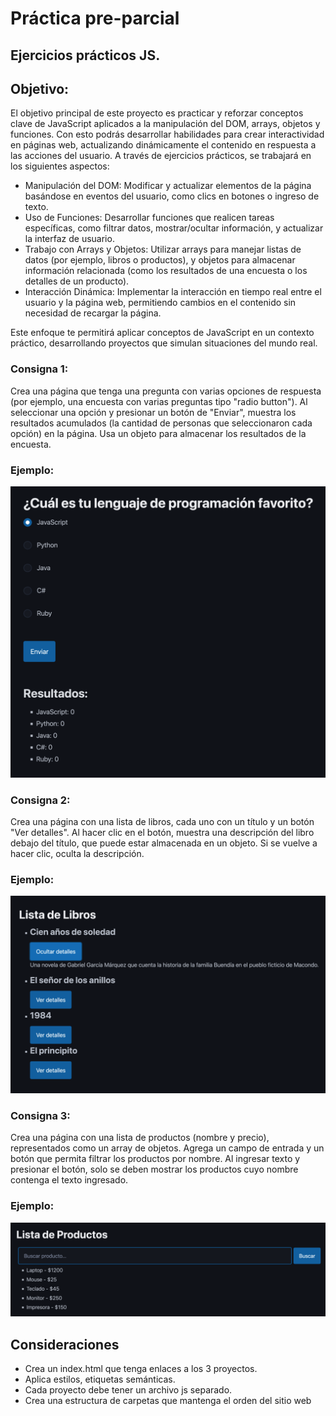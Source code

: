 # Práctica pre-parcial

## Ejercicios prácticos JS.

## Objetivo:

El objetivo principal de este proyecto es practicar y reforzar conceptos clave de JavaScript aplicados a la manipulación del DOM, arrays, objetos y funciones. Con esto podrás desarrollar habilidades para crear interactividad en páginas web, actualizando dinámicamente el contenido en respuesta a las acciones del usuario. A través de ejercicios prácticos, se trabajará en los siguientes aspectos:

- Manipulación del DOM: Modificar y actualizar elementos de la página basándose en eventos del usuario, como clics en botones o ingreso de texto.
- Uso de Funciones: Desarrollar funciones que realicen tareas específicas, como filtrar datos, mostrar/ocultar información, y actualizar la interfaz de usuario.
- Trabajo con Arrays y Objetos: Utilizar arrays para manejar listas de datos (por ejemplo, libros o productos), y objetos para almacenar información relacionada (como los resultados de una encuesta o los detalles de un producto).
- Interacción Dinámica: Implementar la interacción en tiempo real entre el usuario y la página web, permitiendo cambios en el contenido sin necesidad de recargar la página.

Este enfoque te permitirá aplicar conceptos de JavaScript en un contexto práctico, desarrollando proyectos que simulan situaciones del mundo real.

### Consigna 1:

Crea una página que tenga una pregunta con varias opciones de respuesta (por ejemplo, una encuesta con varias preguntas tipo "radio button"). Al seleccionar una opción y presionar un botón de "Enviar", muestra los resultados acumulados (la cantidad de personas que seleccionaron cada opción) en la página. Usa un objeto para almacenar los resultados de la encuesta.

### Ejemplo:

![Example](https://github.com/ProfDanielRiverol/modelo-practica/blob/27e43450ed9fe548ed8ebb091459cb63fdf795cb/template/template.png)

### Consigna 2:

Crea una página con una lista de libros, cada uno con un título y un botón "Ver detalles". Al hacer clic en el botón, muestra una descripción del libro debajo del título, que puede estar almacenada en un objeto. Si se vuelve a hacer clic, oculta la descripción.

### Ejemplo:

![Example](https://github.com/ProfDanielRiverol/modelo-practica/blob/2ebc591e1048a69883ab730a5b4b7f4397be8f25/template/templae2.png)

### Consigna 3:

Crea una página con una lista de productos (nombre y precio), representados como un array de objetos. Agrega un campo de entrada y un botón que permita filtrar los productos por nombre. Al ingresar texto y presionar el botón, solo se deben mostrar los productos cuyo nombre contenga el texto ingresado.
### Ejemplo:

![Example](https://github.com/ProfDanielRiverol/modelo-practica/blob/803ebdc4eb80ec03a202f733eedd310f9b885070/template/template3.png)


## Consideraciones

- Crea un index.html que tenga enlaces a los 3 proyectos.
- Aplica estilos, etiquetas semánticas.
- Cada proyecto debe tener un archivo js separado.
- Crea una estructura de carpetas que mantenga el orden del sitio web
